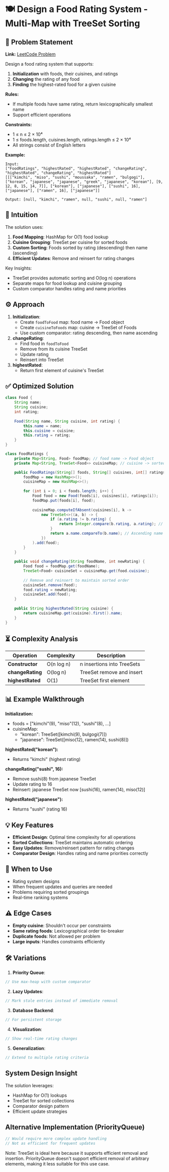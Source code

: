 # 🍽️ Design a Food Rating System - Multi-Map with TreeSet Sorting

## 📜 Problem Statement
**Link:** [LeetCode Problem](https://leetcode.com/problems/design-a-food-rating-system/description/?envType=daily-question&envId=2025-09-17)

Design a food rating system that supports:
1. **Initialization** with foods, their cuisines, and ratings
2. **Changing** the rating of any food
3. **Finding** the highest-rated food for a given cuisine

**Rules:**
- If multiple foods have same rating, return lexicographically smallest name
- Support efficient operations

**Constraints:**
- 1 ≤ n ≤ 2 × 10⁴
- 1 ≤ foods.length, cuisines.length, ratings.length ≤ 2 × 10⁴
- All strings consist of English letters

**Example:**
```text
Input:
["FoodRatings", "highestRated", "highestRated", "changeRating", "highestRated", "changeRating", "highestRated"]
[[["kimchi", "miso", "sushi", "moussaka", "ramen", "bulgogi"], ["korean", "japanese", "japanese", "greek", "japanese", "korean"], [9, 12, 8, 15, 14, 7]], ["korean"], ["japanese"], ["sushi", 16], ["japanese"], ["ramen", 16], ["japanese"]]

Output: [null, "kimchi", "ramen", null, "sushi", null, "ramen"]
```

## 🧠 Intuition
The solution uses:
1. **Food Mapping**: HashMap for O(1) food lookup
2. **Cuisine Grouping**: TreeSet per cuisine for sorted foods
3. **Custom Sorting**: Foods sorted by rating (descending) then name (ascending)
4. **Efficient Updates**: Remove and reinsert for rating changes

Key Insights:
- TreeSet provides automatic sorting and O(log n) operations
- Separate maps for food lookup and cuisine grouping
- Custom comparator handles rating and name priorities

## ⚙️ Approach
1. **Initialization**:
   - Create `foodToFood` map: food name → Food object
   - Create `cuisineToFoods` map: cuisine → TreeSet of Foods
   - Use custom comparator: rating descending, then name ascending
2. **changeRating**:
   - Find food in `foodToFood`
   - Remove from its cuisine TreeSet
   - Update rating
   - Reinsert into TreeSet
3. **highestRated**:
   - Return first element of cuisine's TreeSet

## ✅ Optimized Solution
```java
class Food {
    String name;
    String cuisine;
    int rating;
    
    Food(String name, String cuisine, int rating) {
        this.name = name;
        this.cuisine = cuisine;
        this.rating = rating;
    }
}

class FoodRatings {
    private Map<String, Food> foodMap; // food name -> Food object
    private Map<String, TreeSet<Food>> cuisineMap; // cuisine -> sorted foods

    public FoodRatings(String[] foods, String[] cuisines, int[] ratings) {
        foodMap = new HashMap<>();
        cuisineMap = new HashMap<>();
        
        for (int i = 0; i < foods.length; i++) {
            Food food = new Food(foods[i], cuisines[i], ratings[i]);
            foodMap.put(foods[i], food);
            
            cuisineMap.computeIfAbsent(cuisines[i], k -> 
                new TreeSet<>((a, b) -> {
                    if (a.rating != b.rating) {
                        return Integer.compare(b.rating, a.rating); // Descending rating
                    }
                    return a.name.compareTo(b.name); // Ascending name
                })
            ).add(food);
        }
    }
    
    public void changeRating(String foodName, int newRating) {
        Food food = foodMap.get(foodName);
        TreeSet<Food> cuisineSet = cuisineMap.get(food.cuisine);
        
        // Remove and reinsert to maintain sorted order
        cuisineSet.remove(food);
        food.rating = newRating;
        cuisineSet.add(food);
    }
    
    public String highestRated(String cuisine) {
        return cuisineMap.get(cuisine).first().name;
    }
}
```

## ⏳ Complexity Analysis
| Operation       | Complexity | Description |
|-----------------|------------|-------------|
| **Constructor** | O(n log n) | n insertions into TreeSets |
| **changeRating**| O(log n)   | TreeSet remove and insert |
| **highestRated**| O(1)       | TreeSet first element |

## 📊 Example Walkthrough
**Initialization:**
- foods = ["kimchi"(9), "miso"(12), "sushi"(8), ...]
- cuisineMap: 
  - "korean": TreeSet([kimchi(9), bulgogi(7)])
  - "japanese": TreeSet([miso(12), ramen(14), sushi(8)])

**highestRated("korean"):**
- Returns "kimchi" (highest rating)

**changeRating("sushi", 16):**
- Remove sushi(8) from japanese TreeSet
- Update rating to 16
- Reinsert: japanese TreeSet now [sushi(16), ramen(14), miso(12)]

**highestRated("japanese"):**
- Returns "sushi" (rating 16)

## 💡 Key Features
- **Efficient Design**: Optimal time complexity for all operations
- **Sorted Collections**: TreeSet maintains automatic ordering
- **Easy Updates**: Remove/reinsert pattern for rating changes
- **Comparator Design**: Handles rating and name priorities correctly

## 🚀 When to Use
- Rating system designs
- When frequent updates and queries are needed
- Problems requiring sorted groupings
- Real-time ranking systems

## ⚠️ Edge Cases
- **Empty cuisine**: Shouldn't occur per constraints
- **Same rating foods**: Lexicographical order tie-breaker
- **Duplicate foods**: Not allowed per problem
- **Large inputs**: Handles constraints efficiently

## 🛠 Variations
1. **Priority Queue**:
```java
// Use max-heap with custom comparator
```

2. **Lazy Updates**:
```java
// Mark stale entries instead of immediate removal
```

3. **Database Backend**:
```java
// For persistent storage
```

4. **Visualization**:
```java
// Show real-time rating changes
```

5. **Generalization**:
```java
// Extend to multiple rating criteria
```

## System Design Insight
The solution leverages:
- HashMap for O(1) lookups
- TreeSet for sorted collections
- Comparator design pattern
- Efficient update strategies

## Alternative Implementation (PriorityQueue)
```java
// Would require more complex update handling
// Not as efficient for frequent updates
```
Note: TreeSet is ideal here because it supports efficient removal and insertion. PriorityQueue doesn't support efficient removal of arbitrary elements, making it less suitable for this use case.